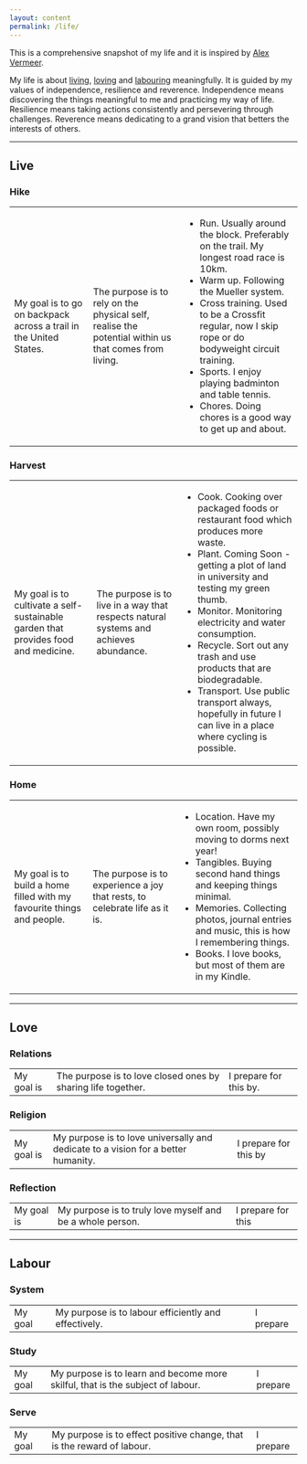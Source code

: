 ```yaml
---
layout: content
permalink: /life/
---
```


This is a comprehensive snapshot of my life and it is inspired by [Alex Vermeer](https://alexvermeer.com/life-hacking/).

My life is about <a href="#live">living</a>, <a href="#love">loving</a> and <a href="#labour">labouring</a> meaningfully. It is guided by my values of independence, resilience and reverence. Independence means discovering the things meaningful to me and practicing my way of life. Resilience means taking actions consistently and persevering through challenges. Reverence means dedicating to a grand vision that betters the interests of others.

----

## <a id="live" class="no-hov">Live</a>

### Hike

<table style="width:100%">
  <tr>
    <td>My goal is to go on backpack across a trail in the United States.</td>
    <td>The purpose is to rely on the physical self, realise the potential within us that comes from living.</td>
    <td><ul>
    <li>Run. Usually around the block. Preferably on the trail. My longest road race is 10km.</li>
    <li>Warm up. Following the Mueller system.</li>
    <li>Cross training. Used to be a Crossfit regular, now I skip rope or do bodyweight circuit training.</li>
    <li>Sports. I enjoy playing badminton and table tennis.</li>
    <li>Chores. Doing chores is a good way to get up and about.</li>
    </ul></td>
  </tr>
</table>

### Harvest

<table style="width:100%">
  <tr>
    <td>My goal is to cultivate a self-sustainable garden that provides food and medicine.</td>
    <td>The purpose is to live in a way that respects natural systems and achieves abundance.</td>
    <td><ul>
    <li>Cook. Cooking over packaged foods or restaurant food which produces more waste.</li>
    <li>Plant. Coming Soon - getting a plot of land in university and testing my green thumb.</li>
    <li>Monitor. Monitoring electricity and water consumption.</li>
    <li>Recycle. Sort out any trash and use products that are biodegradable.</li>
    <li>Transport. Use public transport always, hopefully in future I can live in a place where cycling is possible.</li>
    </ul></td>
  </tr>
</table>

### Home

<table style="width:100%">
  <tr>
    <td>My goal is to build a home filled with my favourite things and people.</td>
    <td>The purpose is to experience a joy that rests, to celebrate life as it is.</td>
    <td><ul>
    <li>Location. Have my own room, possibly moving to dorms next year!</li>
    <li>Tangibles. Buying second hand things and keeping things minimal.</li>
    <li>Memories. Collecting photos, journal entries and music, this is how I remembering things.</li>
    <li>Books. I love books, but most of them are in my Kindle.</li>
    </ul></td>
  </tr>
</table>

----

## <a id="love" class="no-hov">Love</a>

### Relations

<table style="width:100%">
  <tr>
    <td>My goal is</td>
    <td>The purpose is to love closed ones by sharing life together.</td>
    <td>I prepare for this by.</td>
  </tr>
</table>

### Religion

<table style="width:100%">
  <tr>
    <td>My goal is</td>
    <td>My purpose is to love universally and dedicate to a vision for a better humanity.</td>
    <td>I prepare for this by</td>
  </tr>
</table>

### Reflection

<table style="width:100%">
  <tr>
    <td>My goal is</td>
    <td>My purpose is to truly love myself and be a whole person.</td>
    <td>I prepare for this</td>
  </tr>
</table>

----

## <a id="labour" class="no-hov">Labour</a>

### System

<table style="width:100%">
  <tr>
    <td>My goal</td>
    <td>My purpose is to labour efficiently and effectively.</td>
    <td>I prepare</td>
  </tr>
</table>

### Study

<table style="width:100%">
  <tr>
    <td>My goal</td>
    <td>My purpose is to learn and become more skilful, that is the subject of labour.</td>
    <td>I prepare</td>
  </tr>
</table>

### Serve

<table style="width:100%">
  <tr>
    <td>My goal</td>
    <td>My purpose is to effect positive change, that is the reward of labour.</td>
    <td>I prepare</td>
  </tr>
</table>
